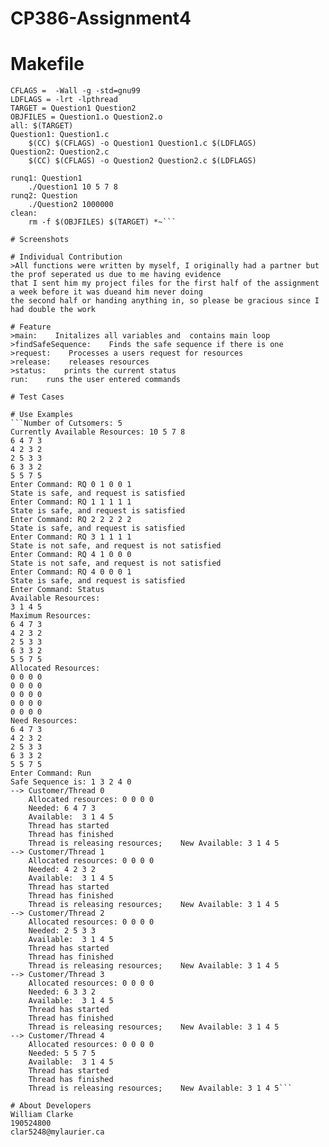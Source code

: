 # CP386-Assignment4

# Makefile
```CC = gcc
CFLAGS =  -Wall -g -std=gnu99
LDFLAGS = -lrt -lpthread 
TARGET = Question1 Question2 
OBJFILES = Question1.o Question2.o 
all: $(TARGET)
Question1: Question1.c
	$(CC) $(CFLAGS) -o Question1 Question1.c $(LDFLAGS)
Question2: Question2.c
	$(CC) $(CFLAGS) -o Question2 Question2.c $(LDFLAGS)

runq1: Question1
	./Question1 10 5 7 8
runq2: Question
	./Question2 1000000
clean:
	rm -f $(OBJFILES) $(TARGET) *~```

# Screenshots

# Individual Contribution
>All functions were written by myself, I originally had a partner but the prof seperated us due to me having evidence
that I sent him my project files for the first half of the assignment a week before it was dueand him never doing
the second half or handing anything in, so please be gracious since I had double the work 

# Feature
>main:    Initalizes all variables and  contains main loop
>findSafeSequence:    Finds the safe sequence if there is one
>request:    Processes a users request for resources
>release:    releases resources
>status:    prints the current status
run:    runs the user entered commands

# Test Cases

# Use Examples
```Number of Cutsomers: 5
Currently Available Resources: 10 5 7 8 
6 4 7 3 
4 2 3 2 
2 5 3 3 
6 3 3 2 
5 5 7 5 
Enter Command: RQ 0 1 0 0 1
State is safe, and request is satisfied
Enter Command: RQ 1 1 1 1 1
State is safe, and request is satisfied
Enter Command: RQ 2 2 2 2 2
State is safe, and request is satisfied
Enter Command: RQ 3 1 1 1 1
State is not safe, and request is not satisfied
Enter Command: RQ 4 1 0 0 0
State is not safe, and request is not satisfied
Enter Command: RQ 4 0 0 0 1
State is safe, and request is satisfied
Enter Command: Status
Available Resources:
3 1 4 5 
Maximum Resources:
6 4 7 3 
4 2 3 2 
2 5 3 3 
6 3 3 2 
5 5 7 5 
Allocated Resources:
0 0 0 0 
0 0 0 0 
0 0 0 0 
0 0 0 0 
0 0 0 0 
Need Resources:
6 4 7 3 
4 2 3 2 
2 5 3 3 
6 3 3 2 
5 5 7 5 
Enter Command: Run
Safe Sequence is: 1 3 2 4 0
--> Customer/Thread 0
    Allocated resources: 0 0 0 0
    Needed: 6 4 7 3
    Available:  3 1 4 5
    Thread has started
    Thread has finished
    Thread is releasing resources;    New Available: 3 1 4 5
--> Customer/Thread 1
    Allocated resources: 0 0 0 0
    Needed: 4 2 3 2
    Available:  3 1 4 5
    Thread has started
    Thread has finished
    Thread is releasing resources;    New Available: 3 1 4 5
--> Customer/Thread 2
    Allocated resources: 0 0 0 0
    Needed: 2 5 3 3
    Available:  3 1 4 5
    Thread has started
    Thread has finished
    Thread is releasing resources;    New Available: 3 1 4 5
--> Customer/Thread 3
    Allocated resources: 0 0 0 0
    Needed: 6 3 3 2
    Available:  3 1 4 5
    Thread has started
    Thread has finished
    Thread is releasing resources;    New Available: 3 1 4 5
--> Customer/Thread 4
    Allocated resources: 0 0 0 0
    Needed: 5 5 7 5
    Available:  3 1 4 5
    Thread has started
    Thread has finished
    Thread is releasing resources;    New Available: 3 1 4 5```

# About Developers
William Clarke
190524800
clar5248@mylaurier.ca